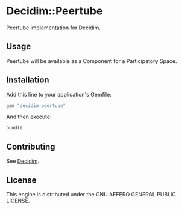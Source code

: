 # Decidim::Peertube

Peertube implementation for Decidim.

## Usage

Peertube will be available as a Component for a Participatory
Space.

## Installation

Add this line to your application's Gemfile:

```ruby
gem "decidim-peertube"
```

And then execute:

```bash
bundle
```

## Contributing

See [Decidim](https://github.com/decidim/decidim).

## License

This engine is distributed under the GNU AFFERO GENERAL PUBLIC LICENSE.
